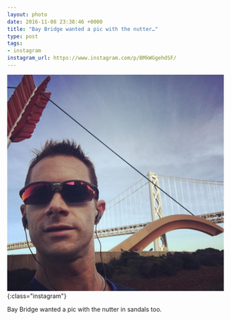 ```yaml
---
layout: photo
date: 2016-11-08 23:38:46 +0000
title: "Bay Bridge wanted a pic with the nutter…"
type: post
tags:
- instagram
instagram_url: https://www.instagram.com/p/BMkWGgehdSF/
---
```


![Instagram - BMkWGgehdSF](/img/BMkWGgehdSF.jpg){:class="instagram"}

Bay Bridge wanted a pic with the nutter in sandals too.
